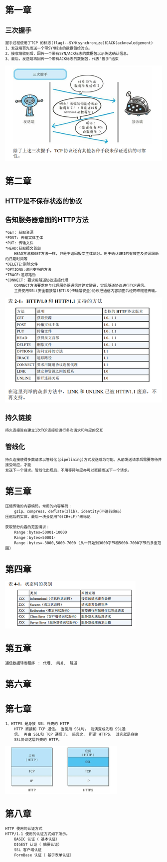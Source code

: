 # 第一章
## 三次握手
	握手过程使用了TCP 的标志(flag)--SYN(synchronize)和ACK(acknowledgement)
	1、发送端首先发送一个带SYN标志的数据包给对方。
	2、接收端收到后，回传一个带有SYN/ACK标志的数据包以示传达确认信息。
	3、最后，发送端再回传一个带有ACK标志的数据包，代表"握手"结束
![](https://github.com/GreatWei/Book/blob/master/IMG/http/1-1.jpg)

# 第二章
## HTTP是不保存状态的协议
## 告知服务器意图的HTTP方法
	*GET: 获取资源
	*POST: 传输实体主体
	*PUT: 传输文件
	*HEAD:获取报文首部
		HEAD方法和GET方法一样，只是不返回报文主体部分。用于确认URI的有效性及资源跟新的日期时间等
	*DELETE:删除文件
	*OPTIONS:询问支持的方法
	*TRACE:追踪路劲
	*CONNECT: 要求用隧道协议连接代理
		CONNECT方法要求在与代理服务器通信时建立隧道，实现隧道协议进行TCP通信。
		主要使用SSL(安全套接层)和TLS(传输层安全)协议把通信内容加密后经网络隧道传输。
![](https://github.com/GreatWei/Book/blob/master/IMG/http/2-1.jpg)
	
## 持久链接
	持久连接旨在建立1次TCP连接后进行多次请求和响应的交互
## 管线化
	持久连接使得多数请求以管线化(pipelining)方式发送成为可能。从前发送请求后需要等待并接受响应，才能
	发送下一个请求。管线化出现后，不用等待响应亦可以直接发送下一个请求。

# 第三章
	压缩传输的内容编码，常用的内容编码：
		gzip、compress、deflate(zlib)、identity(不进行编码)
	压缩后的实体，最后一块会使用"0(CR+LF)"来标记
	
	获取部分内容的范围请求：
		Range：bytes=50001-10000 
		Range：bytes=50001-
		Range：bytes=-3000,5000-7000 (从一开始到3000字节和5000-7000字节的多重范围)

# 第四章
![](https://github.com/GreatWei/Book/blob/master/IMG/http/4-1.png)
	
# 第五章
	通信数据转发程序 ： 代理、 网关、 隧道
	
# 第六章

# 第七章
	1、HTTPS 是身披 SSL 外壳的 HTTP
		HTTP 直接和 TCP 通信。 当使用 SSL时， 则演变成先和 SSL通
		信， 再由 SSL和 TCP 通信了。 简言之， 所谓 HTTPS， 其实就是身披
		SSL协议这层外壳的 HTTP。
![](https://github.com/GreatWei/Book/blob/master/IMG/http/7-1.png)

# 第八章
	HTTP 使用的认证方式
	HTTP/1.1 使用的认证方式如下所示。
		BASIC 认证（ 基本认证）
		DIGEST 认证（ 摘要认证）
		SSL 客户端认证
		FormBase 认证（ 基于表单认证）

